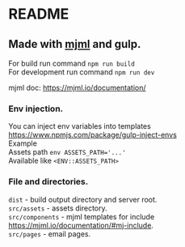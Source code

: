 README
==================================================================================
Made with [mjml](https://mjml.io/) and gulp.
----------------------------------------------------------------------------------


For build run command `npm run build` <br>
For development run command `npm run dev`

mjml doc: https://mjml.io/documentation/

### Env injection.
You can inject env variables into templates <br>
https://www.npmjs.com/package/gulp-inject-envs <br>
Example <br>
Assets path `env ASSETS_PATH='...'` <br> 
Available like `<ENV::ASSETS_PATH>` <br>

### File and directories.
`dist` - build output directory and server root.  <br>
`src/assets` - assets directory. <br>
`src/components` - mjml templates for include https://mjml.io/documentation/#mj-include. <br>
`src/pages` - email pages. <br>